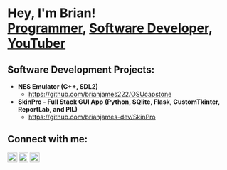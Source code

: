 <h1>Hey, I'm Brian! <br/><a href="https://github.com/brianjames222">Programmer</a>, <a href="https://www.linkedin.com/in/brianallenjames/">Software Developer</a>, <a href="https://www.youtube.com/c/brianallenjames">YouTuber</a></h1>

<h2>Software Development Projects:</h2>

- <b>NES Emulator (C++, SDL2)</b>
  - https://github.com/brianjames222/OSUcapstone
- <b>SkinPro - Full Stack GUI App (Python, SQlite, Flask, CustomTkinter, ReportLab, and PIL)</b>
  - https://github.com/brianjames-dev/SkinPro

<h2>Connect with me:</h2>

[<img align="left" alt="Brian James | YouTube" width="22px" src="https://cdn.jsdelivr.net/npm/simple-icons@v3/icons/youtube.svg" />][youtube]
[<img align="left" alt="Brian James | LinkedIn" width="22px" src="https://cdn.jsdelivr.net/npm/simple-icons@v3/icons/linkedin.svg" />][linkedin]
[<img align="left" alt="Brian James | Instagram" width="22px" src="https://cdn.jsdelivr.net/npm/simple-icons@v3/icons/instagram.svg" />][instagram]

[linkedin]: https://linkedin.com/in/brianallenjames
[instagram]: https://www.instagram.com/brianallenjames
[youtube]: https://www.youtube.com/c/brianallenjames
